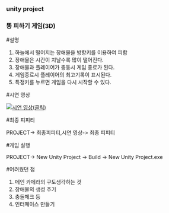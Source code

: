 ### unity project
### 똥 피하기 게임(3D)

#설명
1. 하늘에서 떨어지는 장애물을 방향키를 이용하여 피함
2. 장애물은 시간이 지날수록 많이 떨어진다.
3. 장애물과 플레이어가 충동시 게임 종료가 된다.
4. 게임종료시 플레이어의 최고기록이 표시된다.
5. 특정키를 누르면 게임을 다시 시작할 수 있다.

#시연 영상

[![시연 영상(클릭)](https://img.youtube.com/embed/pARldEm9uNU/0.jpg)](https://www.youtube.com/embed/pARldEm9uNU)

#최종 피피티

PROJECT-> 최종피피티,시연 영상-> 최종 피피티

#게임 실행

PROJECT-> New Unity Project -> Build -> New Unity Project.exe 

#어려웠던 점
1. 메인 카메라의 구도생각하는 것
2. 장애물의 생성 주기
3. 충돌체크 등
4. 인터페이스 만들기
